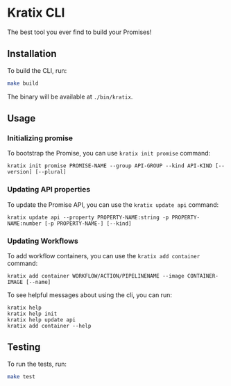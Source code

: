 # Kratix CLI

The best tool you ever find to build your Promises!

## Installation
To build the CLI, run:

```bash
make build
```
The binary will be available at `./bin/kratix`.

## Usage

### Initializing promise

To bootstrap the Promise, you can use `kratix init promise` command:
```
kratix init promise PROMISE-NAME --group API-GROUP --kind API-KIND [--version] [--plural]
```

### Updating API properties

To update the Promise API, you can use the `kratix update api` command:

```
kratix update api --property PROPERTY-NAME:string -p PROPERTY-NAME:number [-p PROPERTY-NAME-] [--kind]
```

### Updating Workflows

To add workflow containers, you can use the `kratix add container` command:

```
kratix add container WORKFLOW/ACTION/PIPELINENAME --image CONTAINER-IMAGE [--name]
```

To see helpful messages about using the cli, you can run:
```
kratix help
kratix help init
kratix help update api
kratix add container --help
```

## Testing

To run the tests, run:

```bash
make test
```